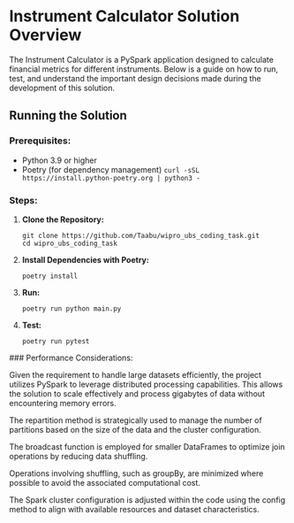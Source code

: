 # Instrument Calculator Solution Overview

The Instrument Calculator is a PySpark application designed to calculate financial metrics for different instruments. Below is a guide on how to run, test, and understand the important design decisions made during the development of this solution.

## Running the Solution

### Prerequisites:

- Python 3.9 or higher
- Poetry (for dependency management)
    ```curl -sSL https://install.python-poetry.org | python3 -```

### Steps:

1. **Clone the Repository:**

   ```
   git clone https://github.com/Taabu/wipro_ubs_coding_task.git
   cd wipro_ubs_coding_task
   ```

2. **Install Dependencies with Poetry:**

    ```
    poetry install
    ```

3. **Run:**

    ```
    poetry run python main.py
    ```

4. **Test:**

    ```
    poetry run pytest
    ```


### Performance Considerations:

Given the requirement to handle large datasets efficiently, the project utilizes PySpark to leverage distributed processing capabilities. This allows the solution to scale effectively and process gigabytes of data without encountering memory errors.

The repartition method is strategically used to manage the number of partitions based on the size of the data and the cluster configuration.

The broadcast function is employed for smaller DataFrames to optimize join operations by reducing data shuffling.

Operations involving shuffling, such as groupBy, are minimized where possible to avoid the associated computational cost.

The Spark cluster configuration is adjusted within the code using the config method to align with available resources and dataset characteristics.

